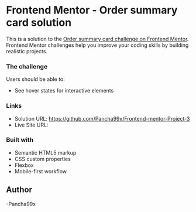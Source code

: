 # Frontend Mentor - Order summary card solution

This is a solution to the [Order summary card challenge on Frontend Mentor](https://www.frontendmentor.io/challenges/order-summary-component-QlPmajDUj). Frontend Mentor challenges help you improve your coding skills by building realistic projects. 

### The challenge

Users should be able to:

- See hover states for interactive elements

### Links

- Solution URL: https://github.com/Pancha99x/Frontend-mentor-Project-3
- Live Site URL: 

### Built with

- Semantic HTML5 markup
- CSS custom properties
- Flexbox
- Mobile-first workflow

## Author

-Pancha99x
